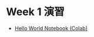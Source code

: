 # Week 1 演習
 
   - [Hello World Notebook (Colab)](https://colab.research.google.com/drive/1emtdD-QR_QRJPKHBBwtuC6GNhjVXVopd?usp=drive_link)
